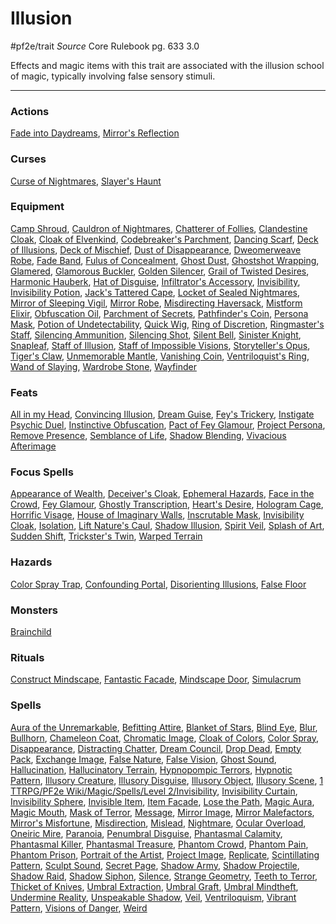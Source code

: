 # Illusion
#pf2e/trait 
*Source* Core Rulebook pg. 633 3.0

Effects and magic items with this trait are associated with the illusion school of magic, typically involving false sensory stimuli.

---

### Actions
[Fade into Daydreams](Fade%20into%20Daydreams), [Mirror's Reflection](Mirror's%20Reflection)

### Curses
[Curse of Nightmares](Curse%20of%20Nightmares), [Slayer's Haunt](Slayer's%20Haunt)

### Equipment
[Camp Shroud](Camp%20Shroud), [Cauldron of Nightmares](Cauldron%20of%20Nightmares), [Chatterer of Follies](Chatterer%20of%20Follies), [Clandestine Cloak](Clandestine%20Cloak), [Cloak of Elvenkind](Cloak%20of%20Elvenkind), [Codebreaker's Parchment](Codebreaker's%20Parchment), [Dancing Scarf](Dancing%20Scarf), [Deck of Illusions](Deck%20of%20Illusions), [Deck of Mischief](Deck%20of%20Mischief), [Dust of Disappearance](Dust%20of%20Disappearance), [Dweomerweave Robe](Dweomerweave%20Robe), [Fade Band](Fade%20Band), [Fulus of Concealment](Fulus%20of%20Concealment), [Ghost Dust](Ghost%20Dust), [Ghostshot Wrapping](Ghostshot%20Wrapping), [Glamered](Glamered), [Glamorous Buckler](Glamorous%20Buckler), [Golden Silencer](Golden%20Silencer), [Grail of Twisted Desires](Grail%20of%20Twisted%20Desires), [Harmonic Hauberk](Harmonic%20Hauberk), [Hat of Disguise](Hat%20of%20Disguise), [Infiltrator's Accessory](Infiltrator's%20Accessory), [Invisibility](1%20TTRPG/PF2e%20Wiki/Items/Runes/Armor%20Property%20Runes/Invisibility), [Invisibility Potion](Invisibility%20Potion), [Jack's Tattered Cape](Jack's%20Tattered%20Cape), [Locket of Sealed Nightmares](Locket%20of%20Sealed%20Nightmares), [Mirror of Sleeping Vigil](Mirror%20of%20Sleeping%20Vigil), [Mirror Robe](Mirror%20Robe), [Misdirecting Haversack](Misdirecting%20Haversack), [Mistform Elixir](Mistform%20Elixir), [Obfuscation Oil](Obfuscation%20Oil), [Parchment of Secrets](Parchment%20of%20Secrets), [Pathfinder's Coin](Pathfinder's%20Coin), [Persona Mask](Persona%20Mask), [Potion of Undetectability](Potion%20of%20Undetectability), [Quick Wig](Quick%20Wig), [Ring of Discretion](Ring%20of%20Discretion), [Ringmaster's Staff](Ringmaster's%20Staff), [Silencing Ammunition](Silencing%20Ammunition), [Silencing Shot](Silencing%20Shot), [Silent Bell](Silent%20Bell), [Sinister Knight](Sinister%20Knight), [Snapleaf](Snapleaf), [Staff of Illusion](Staff%20of%20Illusion), [Staff of Impossible Visions](Staff%20of%20Impossible%20Visions), [Storyteller's Opus](Storyteller's%20Opus), [Tiger's Claw](Tiger's%20Claw), [Unmemorable Mantle](Unmemorable%20Mantle), [Vanishing Coin](Vanishing%20Coin), [Ventriloquist's Ring](Ventriloquist's%20Ring), [Wand of Slaying](Wand%20of%20Slaying), [Wardrobe Stone](Wardrobe%20Stone), [Wayfinder](Wayfinder)

### Feats
[All in my Head](All%20in%20my%20Head), [Convincing Illusion](Convincing%20Illusion), [Dream Guise](Dream%20Guise), [Fey's Trickery](Fey's%20Trickery), [Instigate Psychic Duel](Instigate%20Psychic%20Duel), [Instinctive Obfuscation](Instinctive%20Obfuscation), [Pact of Fey Glamour](Pact%20of%20Fey%20Glamour), [Project Persona](Project%20Persona), [Remove Presence](Remove%20Presence), [Semblance of Life](Semblance%20of%20Life), [Shadow Blending](Shadow%20Blending), [Vivacious Afterimage](Vivacious%20Afterimage)

### Focus Spells
[Appearance of Wealth](Appearance%20of%20Wealth.md), [Deceiver's Cloak](Deceiver's%20Cloak.md), [Ephemeral Hazards](Ephemeral%20Hazards.md), [Face in the Crowd](Face%20in%20the%20Crowd.md), [Fey Glamour](Fey%20Glamour.md), [Ghostly Transcription](Ghostly%20Transcription.md), [Heart's Desire](Heart's%20Desire.md), [Hologram Cage](Hologram%20Cage.md), [Horrific Visage](Horrific%20Visage.md), [House of Imaginary Walls](House%20of%20Imaginary%20Walls.md), [Inscrutable Mask](Inscrutable%20Mask.md), [Invisibility Cloak](Invisibility%20Cloak.md), [Isolation](Isolation.md), [Lift Nature's Caul](Lift%20Nature's%20Caul.md), [Shadow Illusion](Shadow%20Illusion.md), [Spirit Veil](Spirit%20Veil.md), [Splash of Art](Splash%20of%20Art.md), [Sudden Shift](Sudden%20Shift.md), [Trickster's Twin](Trickster's%20Twin.md), [Warped Terrain](Warped%20Terrain.md)

### Hazards
[Color Spray Trap](Color%20Spray%20Trap), [Confounding Portal](Confounding%20Portal), [Disorienting Illusions](Disorienting%20Illusions), [False Floor](False%20Floor)

### Monsters
[Brainchild](Brainchild)

### Rituals
[Construct Mindscape](Construct%20Mindscape.md), [Fantastic Facade](Fantastic%20Facade.md), [Mindscape Door](Mindscape%20Door.md), [Simulacrum](Simulacrum.md)

### Spells
[Aura of the Unremarkable](Aura%20of%20the%20Unremarkable.md), [Befitting Attire](Befitting%20Attire.md), [Blanket of Stars](Blanket%20of%20Stars.md), [Blind Eye](Blind%20Eye.md), [Blur](Blur.md), [Bullhorn](Bullhorn.md), [Chameleon Coat](Chameleon%20Coat.md), [Chromatic Image](Chromatic%20Image.md), [Cloak of Colors](Cloak%20of%20Colors.md), [Color Spray](Color%20Spray.md), [Disappearance](Disappearance.md), [Distracting Chatter](Distracting%20Chatter.md), [Dream Council](Dream%20Council.md), [Drop Dead](Drop%20Dead.md), [Empty Pack](Empty%20Pack.md), [Exchange Image](Exchange%20Image.md), [False Nature](False%20Nature.md), [False Vision](False%20Vision.md), [Ghost Sound](Ghost%20Sound.md), [Hallucination](Hallucination.md), [Hallucinatory Terrain](Hallucinatory%20Terrain.md), [Hypnopompic Terrors](Hypnopompic%20Terrors.md), [Hypnotic Pattern](Hypnotic%20Pattern.md), [Illusory Creature](Illusory%20Creature.md), [Illusory Disguise](Illusory%20Disguise.md), [Illusory Object](Illusory%20Object.md), [Illusory Scene](Illusory%20Scene.md), [1 TTRPG/PF2e Wiki/Magic/Spells/Level 2/Invisibility](1%20TTRPG/PF2e%20Wiki/Magic/Spells/Level%202/Invisibility), [Invisibility Curtain](Invisibility%20Curtain.md), [Invisibility Sphere](Invisibility%20Sphere.md), [Invisible Item](Invisible%20Item.md), [Item Facade](Item%20Facade.md), [Lose the Path](Lose%20the%20Path.md), [Magic Aura](Magic%20Aura.md), [Magic Mouth](Magic%20Mouth.md), [Mask of Terror](Mask%20of%20Terror.md), [Message](Message.md), [Mirror Image](Mirror%20Image.md), [Mirror Malefactors](Mirror%20Malefactors.md), [Mirror's Misfortune](Mirror's%20Misfortune.md), [Misdirection](Misdirection.md), [Mislead](Mislead.md), [Nightmare](Nightmare.md), [Ocular Overload](Ocular%20Overload.md), [Oneiric Mire](Oneiric%20Mire.md), [Paranoia](Paranoia.md), [Penumbral Disguise](Penumbral%20Disguise.md), [Phantasmal Calamity](Phantasmal%20Calamity.md), [Phantasmal Killer](Phantasmal%20Killer.md), [Phantasmal Treasure](Phantasmal%20Treasure.md), [Phantom Crowd](Phantom%20Crowd.md), [Phantom Pain](Phantom%20Pain.md), [Phantom Prison](Phantom%20Prison.md), [Portrait of the Artist](Portrait%20of%20the%20Artist.md), [Project Image](Project%20Image.md), [Replicate](Replicate.md), [Scintillating Pattern](Scintillating%20Pattern.md), [Sculpt Sound](Sculpt%20Sound.md), [Secret Page](Secret%20Page.md), [Shadow Army](Shadow%20Army.md), [Shadow Projectile](Shadow%20Projectile.md), [Shadow Raid](Shadow%20Raid.md), [Shadow Siphon](Shadow%20Siphon.md), [Silence](Silence.md), [Strange Geometry](Strange%20Geometry.md), [Teeth to Terror](Teeth%20to%20Terror.md), [Thicket of Knives](Thicket%20of%20Knives.md), [Umbral Extraction](Umbral%20Extraction.md), [Umbral Graft](Umbral%20Graft.md), [Umbral Mindtheft](Umbral%20Mindtheft.md), [Undermine Reality](Undermine%20Reality.md), [Unspeakable Shadow](Unspeakable%20Shadow.md), [Veil](Veil.md), [Ventriloquism](Ventriloquism.md), [Vibrant Pattern](Vibrant%20Pattern.md), [Visions of Danger](Visions%20of%20Danger.md), [Weird](Weird.md)